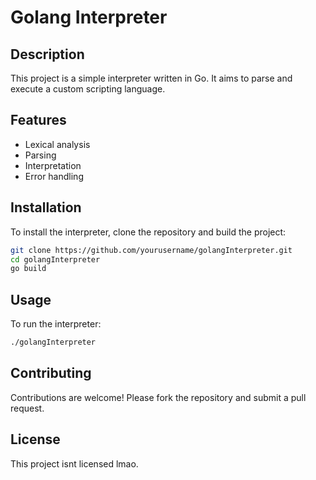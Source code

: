 # Golang Interpreter

## Description
This project is a simple interpreter written in Go. It aims to parse and execute a custom scripting language.

## Features
- Lexical analysis
- Parsing
- Interpretation
- Error handling

## Installation
To install the interpreter, clone the repository and build the project:
```sh
git clone https://github.com/yourusername/golangInterpreter.git
cd golangInterpreter
go build
```

## Usage
To run the interpreter:
```sh
./golangInterpreter
```

## Contributing
Contributions are welcome! Please fork the repository and submit a pull request.

## License
This project isnt licensed lmao.